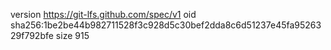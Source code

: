 version https://git-lfs.github.com/spec/v1
oid sha256:1be2be44b982711528f3c928d5c30bef2dda8c6d51237e45fa9526329f792bfe
size 915

